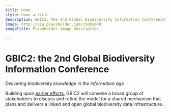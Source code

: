 ```yaml
---
title: Home
style: home article
description: GBIC2, the 2nd Global Biodiversity Information Conference\: delivering biodiversity knowledge in the information age.
image: http://via.placeholder.com/1500x600
imageTitle: Placeholder image description

---
```

GBIC2: the 2nd Global Biodiversity Information Conference
===================

_Delivering biodiversity knowledge in the information age_

Building upon [earlier efforts](/background), GBIC2 will convene a broad group of stakeholders to discuss and refine the model for a shared mechanism that plans and delivers a linked and open global biodiversity data infrastructure.
